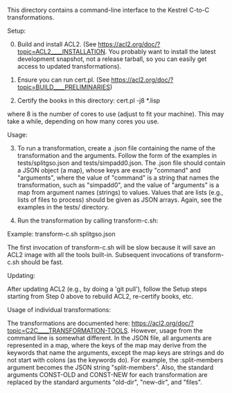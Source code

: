 This directory contains a command-line interface to the Kestrel C-to-C transformations.

Setup:

0. Build and install ACL2.  (See https://acl2.org/doc/?topic=ACL2____INSTALLATION.  You probably want to install the latest development snapshot, not a release tarball, so you can easily get access to updated transformations).

1. Ensure you can run cert.pl.  (See https://acl2.org/doc/?topic=BUILD____PRELIMINARIES)

2. Certify the books in this directory: cert.pl -j8 *.lisp

 where 8 is the number of cores to use (adjust to fit your machine).  This may take a while, depending on how many cores you use.

Usage:

3. To run a transformation, create a .json file containing the name of the transformation and the arguments.  Follow the form of the examples in tests/splitgso.json and tests/simpadd0.json.  The .json file should contain a JSON object (a map), whose keys are exactly "command" and "arguments", where the value of "command" is a string that names the transformation, such as "simpadd0", and the value of "arguments" is a map from argument names (strings) to values.  Values that are lists (e.g., lists of files to process) should be given as JSON arrays.  Again, see the examples in the tests/ directory.

4. Run the transformation by calling transform-c.sh:

  Example: transform-c.sh splitgso.json

  The first invocation of transform-c.sh will be slow because it will save an ACL2 image with all the tools built-in.  Subsequent invocations of transform-c.sh should be fast.

Updating:

After updating ACL2 (e.g., by doing a 'git pull'), follow the Setup steps starting from Step 0 above to rebuild ACL2, re-certify books, etc.

Usage of individual transformations:

The transformations are documented here: https://acl2.org/doc/?topic=C2C____TRANSFORMATION-TOOLS.  However, usage from the command line is somewhat different.  In the JSON file, all arguments are represented in a map, where the keys of the map may derive from the keywords that name the arguments, except the map keys are strings and do not start with colons (as the keywords do).  For example, the :split-members argument becomes the JSON string "split-members".  Also, the standard arguments CONST-OLD and CONST-NEW for each transformation are replaced by the standard arguments "old-dir", "new-dir", and "files".